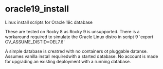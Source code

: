 # oracle19_install
Linux install scripts for Oracle 19c database

These are tested on Rocky 8 as Rocky 9 is unsupported. There is a workaround required to simulate the Oracle Linux distro in script 9
'export CV_ASSUME_DISTID=OEL7.6'

A simple database is creatred with no containers ot pluggable datanse. Assumes vanilla install requiredwith a started database. No account is made for upgrading an existing deployment with a running database. 
